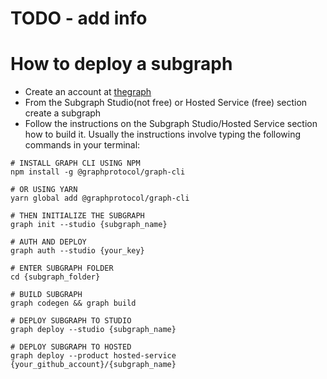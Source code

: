 # TODO - add info

# How to deploy a subgraph

- Create an account at [thegraph](https://thegraph.com/) 
- From the Subgraph Studio(not free) or Hosted Service (free) section create a subgraph
- Follow the instructions on the Subgraph Studio/Hosted Service section how to build it.
Usually the instructions involve typing the following commands in your terminal:

```shell
# INSTALL GRAPH CLI USING NPM
npm install -g @graphprotocol/graph-cli

# OR USING YARN
yarn global add @graphprotocol/graph-cli

# THEN INITIALIZE THE SUBGRAPH
graph init --studio {subgraph_name}

# AUTH AND DEPLOY
graph auth --studio {your_key}

# ENTER SUBGRAPH FOLDER
cd {subgraph_folder}

# BUILD SUBGRAPH
graph codegen && graph build

# DEPLOY SUBGRAPH TO STUDIO
graph deploy --studio {subgraph_name}

# DEPLOY SUBGRAPH TO HOSTED
graph deploy --product hosted-service {your_github_account}/{subgraph_name}
```
